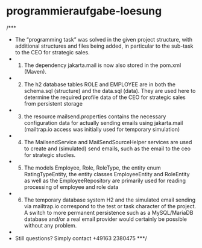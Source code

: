 # programmieraufgabe-loesung
/***
* The “programming task” was solved in the given project structure, with additional structures and files being added, in particular to the sub-task to the CEO for strategic sales.
* 1. The dependency jakarta.mail is now also stored in the pom.xml (Maven). 
* 2. The h2 database tables ROLE and EMPLOYEE are in both the schema.sql (structure) and the data.sql (data). They are used here to determine the required profile data of the CEO for strategic sales from persistent storage
* 3. the resource mailsend.properties contains the necessary configuration data for actually sending emails using jakarta.mail (mailtrap.io access was initially used for temporary simulation)
* 4. The MailsendService and MailSendSourceHelper services are used to create and (simulated) send emails, such as the email to the ceo for strategic studies.
* 5. The models Employee, Role, RoleType, the entity enum RatingTypeEntity, the entity classes EmployeeEntity and RoleEntity as well as the EmployeeRepository are primarily used for reading processing of employee and role data
* 6. The temporary database system H2 and the simulated email sending via mailtrap.io correspond to the test or task character of the project. A switch to more permanent persistence such as a MySQL/MariaDB database and/or a real email provider would certainly be possible without any problem.
* 
* Still questions? Simply contact +49163 2380475
***/
